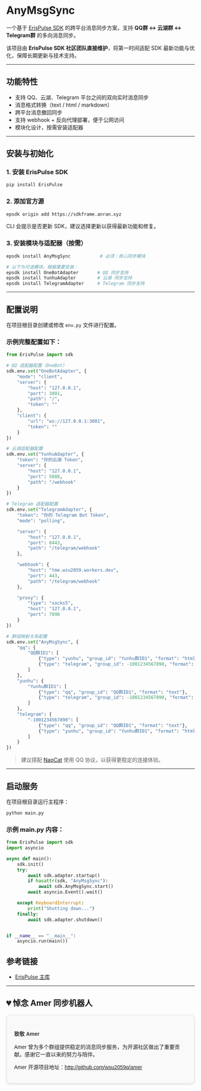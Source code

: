 # AnyMsgSync

一个基于 [ErisPulse SDK](https://github.com/ErisPulse/ErisPulse) 的跨平台消息同步方案，支持 **QQ群 ↔ 云湖群 ↔ Telegram群** 的多向消息同步。

该项目由 **ErisPulse SDK 社区团队直接维护**，将第一时间适配 SDK 最新功能与优化，保障长期更新与技术支持。

---

## 功能特性

- 支持 QQ、云湖、Telegram 平台之间的双向实时消息同步
- 消息格式转换（text / html / markdown）
- 跨平台消息撤回同步
- 支持 webhook + 反向代理部署，便于公网访问
- 模块化设计，按需安装适配器

---

## 安装与初始化

### 1. 安装 ErisPulse SDK

```bash
pip install ErisPulse
```

### 2. 添加官方源

```bash
epsdk origin add https://sdkframe.anran.xyz
```

CLI 会提示是否更新 SDK，建议选择更新以获得最新功能和修复。

### 3. 安装模块与适配器（按需）

```bash
epsdk install AnyMsgSync           # 必须：核心同步模块

# 以下为可选模块，根据需要安装：
epsdk install OneBotAdapter       # QQ 同步支持
epsdk install YunhuAdapter        # 云湖 同步支持
epsdk install TelegramAdapter     # Telegram 同步支持
```

---

## 配置说明

在项目根目录创建或修改 `env.py` 文件进行配置。

### 示例完整配置如下：

```python
from ErisPulse import sdk

# QQ 适配器配置（OneBot）
sdk.env.set("OneBotAdapter", {
    "mode": "client",
    "server": {
        "host": "127.0.0.1",
        "port": 3001,
        "path": "/",
        "token": ""
    },
    "client": {
        "url": "ws://127.0.0.1:3001",
        "token": ""
    }
})

# 云湖适配器配置
sdk.env.set("YunhuAdapter", {
    "token": "你的云湖 Token",
    "server": {
        "host": "127.0.0.1",
        "port": 5888,
        "path": "/webhook"
    }
})

# Telegram 适配器配置
sdk.env.set("TelegramAdapter", {
    "token": "你的 Telegram Bot Token",
    "mode": "polling",

    "server": {
        "host": "127.0.0.1",
        "port": 8443,
        "path": "/telegram/webhook"
    },

    "webhook": {
        "host": "tme.wsu2059.workers.dev",
        "port": 443,
        "path": "/telegram/webhook"
    },

    "proxy": {
        "type": "socks5",
        "host": "127.0.0.1",
        "port": 7898
    }
})

# 群组映射关系配置
sdk.env.set("AnyMsgSync", {
    "qq": {
        "QQ群ID1": [
            {"type": "yunhu", "group_id": "Yunhu群ID1", "format": "html"},
            {"type": "telegram", "group_id": -1001234567890, "format": "markdown"}
        ]
    },
    "yunhu": {
        "Yunhu群ID1": [
            {"type": "qq", "group_id": "QQ群ID1", "format": "text"},
            {"type": "telegram", "group_id": -1001234567890, "format": "markdown"}
        ]
    },
    "telegram": {
        "-1001234567890": [
            {"type": "qq", "group_id": "QQ群ID1", "format": "text"},
            {"type": "yunhu", "group_id": "Yunhu群ID1", "format": "html"}
        ]
    }
})
```

> 建议搭配 [NapCat](https://github.com/NapNeko/NapCatQQ) 使用 QQ 协议，以获得更稳定的连接体验。

---

## 启动服务

在项目根目录运行主程序：

```bash
python main.py
```

### 示例 main.py 内容：

```python
from ErisPulse import sdk
import asyncio

async def main():
    sdk.init()
    try:
        await sdk.adapter.startup()
        if hasattr(sdk, "AnyMsgSync"):
            await sdk.AnyMsgSync.start()
        await asyncio.Event().wait()

    except KeyboardInterrupt:
        print("Shutting down...")
    finally:
        await sdk.adapter.shutdown()


if __name__ == "__main__":
    asyncio.run(main())
```

## 参考链接
- [ErisPulse 主库](https://github.com/ErisPulse/ErisPulse/)

---

## 💔 悼念 Amer 同步机器人

<div style="background-color: #f9f9f9; border: 1px solid #ddd; border-radius: 10px; padding: 20px; font-family: Arial, sans-serif; box-shadow: 0 2px 5px rgba(0,0,0,0.1);">
    <h4 style="color: #333; margin-bottom: 15px;">致敬 Amer</h4>
    <p>Amer 曾为多个群组提供稳定的消息同步服务，为开源社区做出了重要贡献。感谢它一直以来的努力与陪伴。</p>
    <p>Amer 开源项目地址：<a href="Amer">http://github.com/wsu2059q/amer</a></p>
</div>

